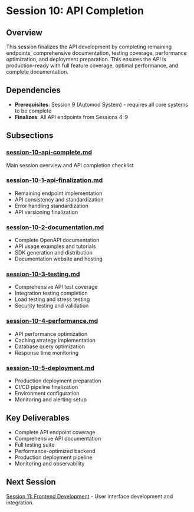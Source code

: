 # Session 10: API Completion

## Overview
This session finalizes the API development by completing remaining endpoints, comprehensive documentation, testing coverage, performance optimization, and deployment preparation. This ensures the API is production-ready with full feature coverage, optimal performance, and complete documentation.

## Dependencies
- **Prerequisites**: Session 9 (Automod System) - requires all core systems to be complete
- **Finalizes**: All API endpoints from Sessions 4-9

## Subsections

### [session-10-api-complete.md](./session-10-api-complete.md)
Main session overview and API completion checklist

### [session-10-1-api-finalization.md](./session-10-1-api-finalization.md)
- Remaining endpoint implementation
- API consistency and standardization
- Error handling standardization
- API versioning finalization

### [session-10-2-documentation.md](./session-10-2-documentation.md)
- Complete OpenAPI documentation
- API usage examples and tutorials
- SDK generation and distribution
- Documentation website and hosting

### [session-10-3-testing.md](./session-10-3-testing.md)
- Comprehensive API test coverage
- Integration testing completion
- Load testing and stress testing
- Security testing and validation

### [session-10-4-performance.md](./session-10-4-performance.md)
- API performance optimization
- Caching strategy implementation
- Database query optimization
- Response time monitoring

### [session-10-5-deployment.md](./session-10-5-deployment.md)
- Production deployment preparation
- CI/CD pipeline finalization
- Environment configuration
- Monitoring and alerting setup

## Key Deliverables
- Complete API endpoint coverage
- Comprehensive API documentation
- Full testing suite
- Performance-optimized backend
- Production deployment pipeline
- Monitoring and observability

## Next Session
[Session 11: Frontend Development](../session-11/index.md) - User interface development and integration.